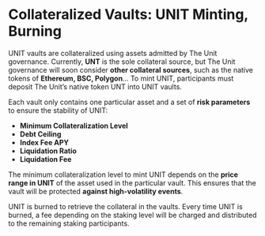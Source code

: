 # Collateralized Vaults: UNIT Minting, Burning

UNIT vaults are collateralized using assets admitted by The Unit governance. Currently, **UNT** is the sole collateral source, but The Unit governance will soon consider **other collateral sources**, such as the native tokens of **Ethereum, BSC, Polygon**... To mint UNIT, participants must deposit The Unit’s native token UNT into UNIT vaults.&#x20;

Each vault only contains one particular asset and a set of **risk parameters** to ensure the stability of UNIT:

* **Minimum Collateralization Level**
* **Debt Ceiling**
* **Index Fee APY**
* **Liquidation Ratio**
* **Liquidation Fee**

The minimum collateralization level to mint UNIT depends on the **price range in UNIT** of the asset used in the particular vault. This ensures that the vault will be protected **against high-volatility events**.

UNIT is burned to retrieve the collateral in the vaults. Every time UNIT is burned, a fee depending on the staking level will be charged and distributed to the remaining staking participants.
